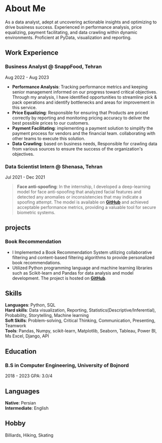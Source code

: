 # About Me
As a data analyst, adept at uncovering actionable insights and optimizing to drive business success. Experienced in performance
analysis, price equalizing, payment facilitating, and data crawling within dynamic environments. Proficient at PyData,
visualization and reporting.

## Work Experience

### Business Analyst @ SnappFood, Tehran
Aug 2022 - Aug 2023
- **Performance Analysis**: Tracking performance metrics and keeping senior management informed on our progress toward critical objectives. Through my analysis, I have identified opportunities to streamline pick & pack operations and identify bottlenecks and areas for improvement in this service.
- **Price Equalizing**: Responsible for ensuring that Products are priced correctly by reporting and monitoring pricing accuracy to deliver the best possible prices to our customers.
- **Payment Facilitating**: implementing a payment solution to simplify the payment process for vendors and the financial team. collaborating with other teams to execute this solution.
- **Data Crawling**: based on business needs, Responsible for crawling data from various sources to ensure the success of the organization's objectives.

### Data Scientist Intern @ Shenasa, Tehran
Jul 2021 - Dec 2021
> **Face anti-spoofing**: In the internship, I developed a deep-learning model for face anti-spoofing that analyzed facial features and detected any anomalies or inconsistencies that may indicate a spoofing attempt. The model is available on **[GitHub](https://github.com/MahmoodAbdali79/Face-anti-spoofing)** and achieved acceptable performance metrics, providing a valuable tool for secure biometric systems.


## projects
### Book Recommendation
- I Implemented a Book Recommendation System utilizing collaborative filtering and content-based filtering algorithms to provide personalized book recommendations.
- Utilized Python programming language and machine learning libraries such as Scikit-learn and Pandas for data analysis and model development. The project is hosted on **[GitHub](https://github.com/MahmoodAbdali79/Book-Recommendation-System)**.

## Skills
**Languages**: Python, SQL  
**Hard skills**: Data visualization, Reporting, Statistics(Descriptive/Inferential), Probability, Storytelling, Machine learning  
**Soft Skills**: Problem-solving, Critical Thinking, Communication, Presenting, Teamwork  
**Tools**: Pandas, Numpy, scikit-learn, Matplotlib, Seaborn, Tableau, Power BI, Ms Excel, Django, API  


## Education
### B.S in Computer Engineering, University of Bojnord
2018 - 2023 GPA: 3.0/4

## Languages
**Native**: Persian  
**Intermediate**: English

## Hobby
Billiards, Hiking, Skating 

